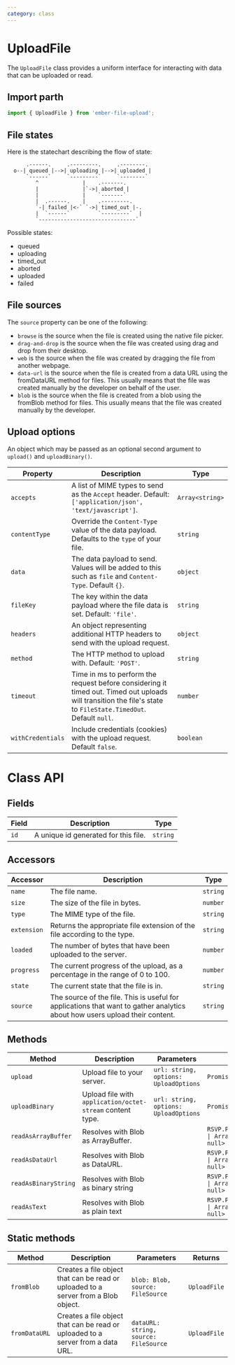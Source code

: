 ```yaml
---
category: class
---
```


# UploadFile

The `UploadFile` class provides a uniform interface for interacting with data that can be uploaded or read.

## Import parth

```js
import { UploadFile } from 'ember-file-upload';
```

## File states

Here is the statechart describing the flow of state:

```
      .------.     .---------.     .--------.
  o--| queued |-->| uploading |-->| uploaded |
      `------`     `---------`     `--------`
         ^              |    .-------.
         |              |`->| aborted |
         |              |    `-------`
         |  .------.    |    .---------.
         `-| failed |<-` `->| timed_out |-.
         |  `------`         `---------`  |
         `-------------------------------`
```

Possible states:

- queued
- uploading
- timed_out
- aborted
- uploaded
- failed

## File sources

The `source` property can be one of the following:

- `browse` is the source when the file is created using the native file picker.
- `drag-and-drop` is the source when the file was created using drag and drop from their desktop.
- `web` is the source when the file was created by dragging the file from another webpage.
- `data-url` is the source when the file is created from a data URL using the fromDataURL method for files. This usually means that the file was created manually by the developer on behalf of the user.
- `blob` is the source when the file is created from a blob using the fromBlob method for files. This usually means that the file was created manually by the developer.

## Upload options

An object which may be passed as an optional second argument to `upload()` and `uploadBinary()`.

| Property          | Description                                                                                                                                                    | Type             |
| ----------------- | -------------------------------------------------------------------------------------------------------------------------------------------------------------- | ---------------- |
| `accepts`         | A list of MIME types to send as the `Accept` header. Default: `['application/json', 'text/javascript']`.                                                       | `Array<string> ` |
| `contentType`     | Override the `Content-Type` value of the data payload. Defaults to the `type` of your file.                                                                    | `string`         |
| `data`            | The data payload to send. Values will be added to this such as `file` and `Content-Type`. Default `{}`.                                                        | `object`         |
| `fileKey`         | The key within the data payload where the file data is set. Default: `'file'`.                                                                                 | `string`         |
| `headers`         | An object representing additional HTTP headers to send with the upload request.                                                                                | `object`         |
| `method`          | The HTTP method to upload with. Default: `'POST'`.                                                                                                             | `string `        |
| `timeout`         | Time in ms to perform the request before considering it timed out. Timed out uploads will transition the file's state to `FileState.TimedOut`. Default `null`. | `number `        |
| `withCredentials` | Include credentials (cookies) with the upload request. Default `false`.                                                                                        | `boolean `       |

# Class API

## Fields

| Field | Description                          | Type     |
| ----- | ------------------------------------ | -------- |
| `id`  | A unique id generated for this file. | `string` |

## Accessors

| Accessor    | Description                                                                                                                 | Type     |
| ----------- | --------------------------------------------------------------------------------------------------------------------------- | -------- |
| `name`      | The file name.                                                                                                              | `string` |
| `size`      | The size of the file in bytes.                                                                                              | `number` |
| `type`      | The MIME type of the file.                                                                                                  | `string` |
| `extension` | Returns the appropriate file extension of the file according to the type.                                                   | `string` |
| `loaded`    | The number of bytes that have been uploaded to the server.                                                                  | `number` |
| `progress`  | The current progress of the upload, as a percentage in the range of 0 to 100.                                               | `number` |
| `state`     | The current state that the file is in.                                                                                      | `string` |
| `source`    | The source of the file. This is useful for applications that want to gather analytics about how users upload their content. | `string` |

## Methods

| Method               | Description                                               | Parameters                            | Returns                                       |
| -------------------- | --------------------------------------------------------- | ------------------------------------- | --------------------------------------------- |
| `upload`             | Upload file to your server.                               | `url: string, options: UploadOptions` | `Promise<Response>`                           |
| `uploadBinary`       | Upload file with `application/octet-stream` content type. | `url: string, options: UploadOptions` | `Promise<Response>`                           |
| `readAsArrayBuffer`  | Resolves with Blob as ArrayBuffer.                        |                                       | `RSVP.Promise<string \| ArrayBuffer \| null>` |
| `readAsDataUrl`      | Resolves with Blob as DataURL.                            |                                       | `RSVP.Promise<string \| ArrayBuffer \| null>` |
| `readAsBinaryString` | Resolves with Blob as binary string                       |                                       | `RSVP.Promise<string \| ArrayBuffer \| null>` |
| `readAsText`         | Resolves with Blob as plain text                          |                                       | `RSVP.Promise<string \| ArrayBuffer \| null>` |

## Static methods

| Method        | Description                                                                        | Parameters                            | Returns      |
| ------------- | ---------------------------------------------------------------------------------- | ------------------------------------- | ------------ |
| `fromBlob`    | Creates a file object that can be read or uploaded to a server from a Blob object. | `blob: Blob, source: FileSource`      | `UploadFile` |
| `fromDataURL` | Creates a file object that can be read or uploaded to a server from a data URL.    | `dataURL: string, source: FileSource` | `UploadFile` |
